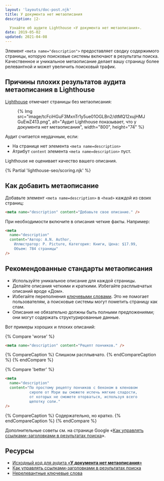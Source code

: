 ```yaml
---
layout: 'layouts/doc-post.njk'
title: У документа нет метаописания
description: |2-

  Узнайте об аудите Lighthouse «У документа нет метаописания».
date: 2019-05-02
updated: 2021-04-08
---
```


Элемент `<meta name="description">` предоставляет сводку содержимого страницы, которую поисковые системы включают в результаты поиска. Качественное и уникальное метаописание делает вашу страницу более релевантной и может увеличить поисковый трафик.

## Причины плохих результатов аудита метаописания в Lighthouse

[Lighthouse](https://developers.google.com/web/tools/lighthouse/) отмечает страницы без метаописания:

<figure>{% Img src="image/tcFciHGuF3MxnTr1y5ue01OGLBn2/dtMQ12xujHMJGuEwZ413.png", alt="Аудит Lighthouse показывает, что у документа нет метаописания", width="800", height="74" %}</figure>

Аудит считается неудачным, если:

- На странице нет элемента `<meta name=description>`
- Атрибут `content` элемента `<meta name=description>` пуст.

Lighthouse не оценивает качество вашего описания.

{% Partial 'lighthouse-seo/scoring.njk' %}

## Как добавить метаописание

Добавьте элемент `<meta name=description>` в `<head>` каждой из своих страниц:

```html
<meta name="description" content="Добавьте свое описание." />
```

При необходимости включите в описания четкие факты. Например:

```html
<meta
  name="description"
  content="Автор: A.N. Author,
    Иллюстратор: P. Picture, Категория: Книги, Цена: $17.99,
    Объем: 784 страницы"
/>
```

## Рекомендованные стандарты метаописания

- Используйте уникальное описание для каждой страницы.
- Делайте описания четкими и краткими. Избегайте расплывчатых описаний вроде «Дом».
- Избегайте переполнения [ключевыми словами](https://support.google.com/webmasters/answer/66358). Это не помогает пользователям, а поисковые системы могут пометить страницу как спам.
- Описания не обязательно должны быть полными предложениями; они могут содержать структурированные данные.

Вот примеры хороших и плохих описаний:

{% Compare 'worse' %}

```html
<meta name="description" content="Рецепт пончиков." />
```

{% CompareCaption %} Слишком расплывчато. {% endCompareCaption %} {% endCompare %}

{% Compare 'better' %}

```html
<meta
  name="description"
  content="По простому рецепту пончиков с беконом в кленовом
           сиропе от Мэри вы сможете испечь мягкие сладости,
           от которых не сможете оторваться, используя всего
           щепотку соли."
/>
```

{% CompareCaption %} Содержательно, но кратко. {% endCompareCaption %} {% endCompare %}

Дополнительные советы см. на странице Google «[Как управлять ссылками-заголовками в результатах поиска](https://support.google.com/webmasters/answer/35624#1)».

## Ресурсы

- [Исходный код для аудита «**У документа нет метаописания**»](https://github.com/GoogleChrome/lighthouse/blob/master/lighthouse-core/audits/seo/meta-description.js)
- [Как управлять ссылками-заголовками в результатах поиска](https://support.google.com/webmasters/answer/35624#1)
- [Нерелевантные ключевые слова](https://support.google.com/webmasters/answer/66358)
